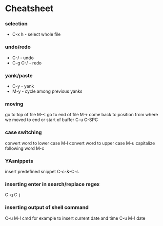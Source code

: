 # Cheatsheet

### selection
* C-x h - select whole file

### undo/redo
* C-/ - undo
* C-g C-/ - redo

### yank/paste

* C-y - yank
* M-y - cycle among previous yanks

### moving
go to top of file M-<
go to end of file M->
come back to position from where we moved to end or start of buffer C-u C-SPC

### case switching
 convert word to lower case M-l
 convert word to upper case M-u
 capitalize following word M-c
 
 
### YAsnippets
insert predefined snippet C-c-&-C-s 

### inserting enter in search/replace regex
C-q C-j


### inserting output of shell command
C-u M-! cmd
for example to insert current date and time 
C-u M-! date
